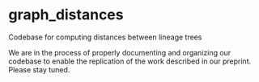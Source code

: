 # graph_distances
Codebase for computing distances between lineage trees

We are in the process of properly documenting and organizing our codebase to enable the replication of the work described in our preprint. 
Please stay tuned.
